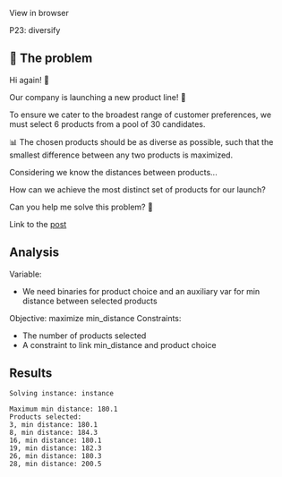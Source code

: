 View in browser

P23: diversify

## 🧠 The problem

Hi again! 👋

Our company is launching a new product line! 🎉

To ensure we cater to the broadest range of customer preferences, we must select 6 products from a pool of 30 candidates.

📊 The chosen products should be as diverse as possible, such that the smallest difference between any two products is maximized.

Considering we know the distances between products...

How can we achieve the most distinct set of products for our launch?

Can you help me solve this problem? 🧩

Link to the [post](https://www.linkedin.com/posts/borjamenendezmoreno_operationsresearch-activity-7276892581949509633-EYmW?utm_source=share&utm_medium=member_desktop)

## Analysis

Variable:

- We need binaries for product choice and an auxiliary var for min distance between selected products

Objective:
maximize min_distance
Constraints:

- The number of products selected
- A constraint to link min_distance and product choice

## Results

```
Solving instance: instance

Maximum min distance: 180.1
Products selected:
3, min distance: 180.1
8, min distance: 184.3
16, min distance: 180.1
19, min distance: 182.3
26, min distance: 180.3
28, min distance: 200.5

```
